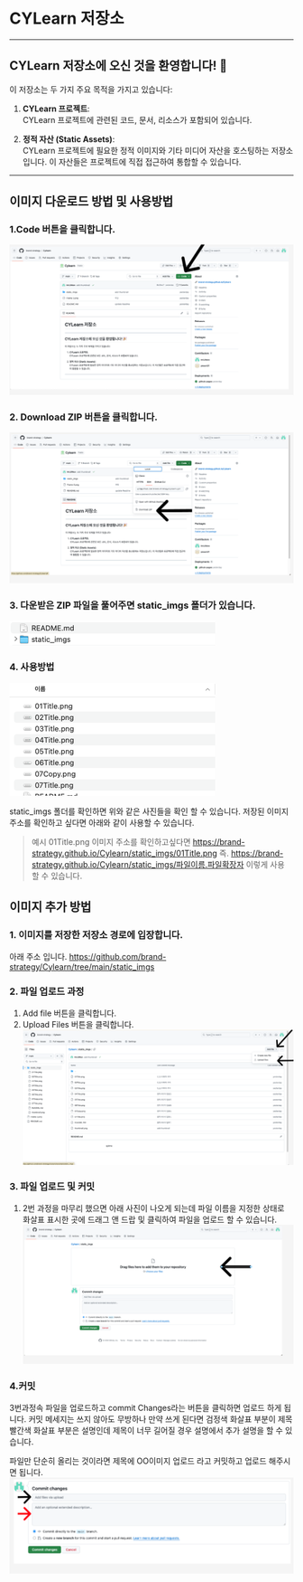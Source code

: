 # CYLearn 저장소

---

## CYLearn 저장소에 오신 것을 환영합니다! 🎉

이 저장소는 두 가지 주요 목적을 가지고 있습니다:

1. **CYLearn 프로젝트**:  
   CYLearn 프로젝트에 관련된 코드, 문서, 리소스가 포함되어 있습니다.

2. **정적 자산 (Static Assets)**:  
   CYLearn 프로젝트에 필요한 정적 이미지와 기타 미디어 자산을 호스팅하는 저장소입니다. 이 자산들은 프로젝트에 직접 접근하여 통합할 수 있습니다.

---

## 이미지 다운로드 방법 및 사용방법

### 1.Code 버튼을 클릭합니다. 
![alt text](image-1.png)

### 2. Download ZIP 버튼을 클릭합니다.
![alt text](image.png)

### 3. 다운받은 ZIP 파일을 풀어주면 static_imgs 폴더가 있습니다.
![alt text](image-2.png)

### 4. 사용방법
![alt text](image-3.png)

static_imgs 폴더를 확인하면 위와 같은 사진들을 확인 할 수 있습니다.
저장된 이미지 주소를 확인하고 싶다면 아래와 같이 사용할 수 있습니다.
> 예시 01Title.png 이미지 주소를 확인하고싶다면 
 https://brand-strategy.github.io/Cylearn/static_imgs/01Title.png
 즉. https://brand-strategy.github.io/Cylearn/static_imgs/파일이름.파일확장자
 이렇게 사용 할 수 있습니다.


## 이미지 추가 방법

### 1. 이미지를 저장한 저장소 경로에 입장합니다.
아래 주소 입니다.
https://github.com/brand-strategy/Cylearn/tree/main/static_imgs

### 2. 파일 업로드 과정
   1. Add file 버튼을 클릭합니다.
   2. Upload Files 버튼을 클릭합니다.
![alt text](image-4.png)

### 3. 파일 업로드 및 커밋
   1. 2번 과정을 마무리 했으면 아래 사진이 나오게 되는데
   파일 이름을 지정한 상태로 화살표 표시한 곳에 드래그 앤 드랍 및 클릭하여 파일을 업로드 할 수 있습니다.
![alt text](image-6.png)


### 4.커밋
3번과정속 파일을 업로드하고 commit Changes라는 버튼을 클릭하면 업로드 하게 됩니다.
커밋 메세지는 쓰지 않아도 무방하나
만약 쓰게 된다면 검정색 화살표 부분이 제목
빨간색 화살표 부분은 설명인데 
제목이 너무 길어질 경우 설명에서 추가 설명을 할 수 있습니다.

파일만 단순히 올리는 것이라면
제목에 OO이미지 업로드 라고 커밋하고 업로드 해주시면 됩니다.
![alt text](image-8.png)


